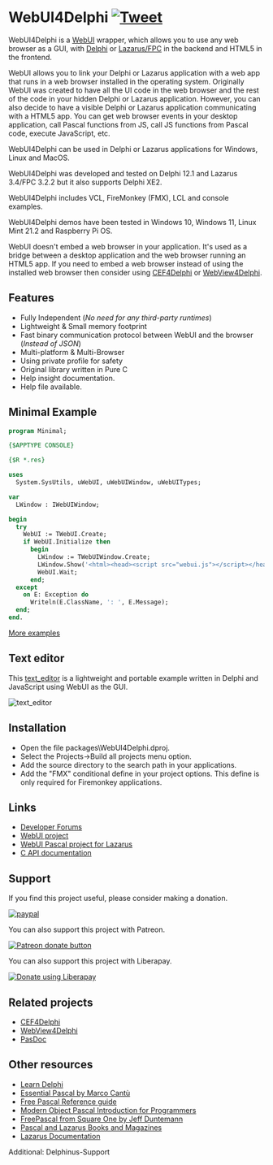 # WebUI4Delphi [![Tweet](https://img.shields.io/twitter/url/http/shields.io.svg?style=social)](https://twitter.com/intent/tweet?text=Add%20WebUI4Delphi%20to%20your%20applications%20to%20use%20any%20web%20browser%20as%20a%20GUI%20in%20your%20application&url=https://github.com/salvadordf/WebUI4Delphi&via=briskbard&hashtags=WebUI4Delphi,delphi,webui)
WebUI4Delphi is a [WebUI](https://github.com/webui-dev/webui) wrapper, which allows you to use any web browser as a GUI, with [Delphi](https://www.embarcadero.com/products/delphi/starter) or [Lazarus/FPC](https://www.lazarus-ide.org/) in the backend and HTML5 in the frontend. 

WebUI allows you to link your Delphi or Lazarus application with a web app that runs in a web browser installed in the operating system. Originally WebUI was created to have all the UI code in the web browser and the rest of the code in your hidden Delphi or Lazarus application.
However, you can also decide to have a visible Delphi or Lazarus application communicating with a HTML5 app. You can get web browser events in your desktop application, call Pascal functions from JS, call JS functions from Pascal code, execute JavaScript, etc.

WebUI4Delphi can be used in Delphi or Lazarus applications for Windows, Linux and MacOS. 

WebUI4Delphi was developed and tested on Delphi 12.1 and Lazarus 3.4/FPC 3.2.2 but it also supports Delphi XE2. 

WebUI4Delphi includes VCL, FireMonkey (FMX), LCL and console examples.

WebUI4Delphi demos have been tested in Windows 10, Windows 11, Linux Mint 21.2 and Raspberry Pi OS.

WebUI doesn't embed a web browser in your application. It's used as a bridge between a desktop application and the web browser running an HTML5 app. If you need to embed a web browser instead of using the installed web browser then consider using [CEF4Delphi](https://github.com/salvadordf/CEF4Delphi) or [WebView4Delphi](https://github.com/salvadordf/WebView4Delphi). 


## Features

- Fully Independent (*No need for any third-party runtimes*)
- Lightweight & Small memory footprint
- Fast binary communication protocol between WebUI and the browser (*Instead of JSON*)
- Multi-platform & Multi-Browser
- Using private profile for safety
- Original library written in Pure C
- Help insight documentation.
- Help file available.


## Minimal Example

```pas
program Minimal;

{$APPTYPE CONSOLE}

{$R *.res}

uses
  System.SysUtils, uWebUI, uWebUIWindow, uWebUITypes;

var
  LWindow : IWebUIWindow;

begin
  try
    WebUI := TWebUI.Create;
    if WebUI.Initialize then
      begin
        LWindow := TWebUIWindow.Create;
        LWindow.Show('<html><head><script src="webui.js"></script></head> Hello World ! </html>');
        WebUI.Wait;
      end;
  except
    on E: Exception do
      Writeln(E.ClassName, ': ', E.Message);
  end;
end.
```

[More examples](https://github.com/salvadordf/WebUI4Delphi/tree/main/demos)


## Text editor

This [text_editor](https://github.com/salvadordf/WebUI4Delphi/tree/main/demos/Console/text_editor) is a lightweight and portable example written in Delphi and JavaScript using WebUI as the GUI.

![text_editor](https://github.com/salvadordf/WebUI4Delphi/assets/17946341/306533de-5885-4bab-9c05-1627ea9b9bc8)


## Installation

* Open the file packages\WebUI4Delphi.dproj.
* Select the Projects→Build all projects menu option.
* Add the source directory to the search path in your applications.
* Add the "FMX" conditional define in your project options. This define is only required for Firemonkey applications.


## Links
* [Developer Forums](https://www.briskbard.com/forum)
* [WebUI project](https://github.com/webui-dev/webui) 
* [WebUI Pascal project for Lazarus](https://github.com/webui-dev/pascal-webui)
* [C API documentation](https://webui.me/docs/#/c_api)

## Support
If you find this project useful, please consider making a donation.

[![paypal](https://www.paypalobjects.com/en_US/i/btn/btn_donateCC_LG.gif)](https://www.paypal.com/cgi-bin/webscr?cmd=_s-xclick&hosted_button_id=FTSD2CCGXTD86)

You can also support this project with Patreon.

<a href="https://patreon.com/salvadordf"><img src="https://c5.patreon.com/external/logo/become_a_patron_button.png" alt="Patreon donate button" /></a>

You can also support this project with Liberapay.

<a href="https://liberapay.com/salvadordf/donate"><img alt="Donate using Liberapay" src="https://liberapay.com/assets/widgets/donate.svg"></a>

## Related projects 
* [CEF4Delphi](https://github.com/salvadordf/CEF4Delphi) 
* [WebView4Delphi](https://github.com/salvadordf/WebView4Delphi)
* [PasDoc](https://pasdoc.github.io/)

## Other resources
* [Learn Delphi](https://learndelphi.org/)
* [Essential Pascal by Marco Cantù](https://www.marcocantu.com/epascal/)
* [Free Pascal Reference guide](https://www.freepascal.org/docs-html/ref/ref.html)
* [Modern Object Pascal Introduction for Programmers](https://castle-engine.io/modern_pascal)
* [FreePascal from Square One by Jeff Duntemann](http://www.copperwood.com/pub/FreePascalFromSquareOne.pdf)
* [Pascal and Lazarus Books and Magazines](https://wiki.freepascal.org/Pascal_and_Lazarus_Books_and_Magazines)
* [Lazarus Documentation](https://wiki.freepascal.org/Lazarus_Documentation)


Additional: Delphinus-Support
